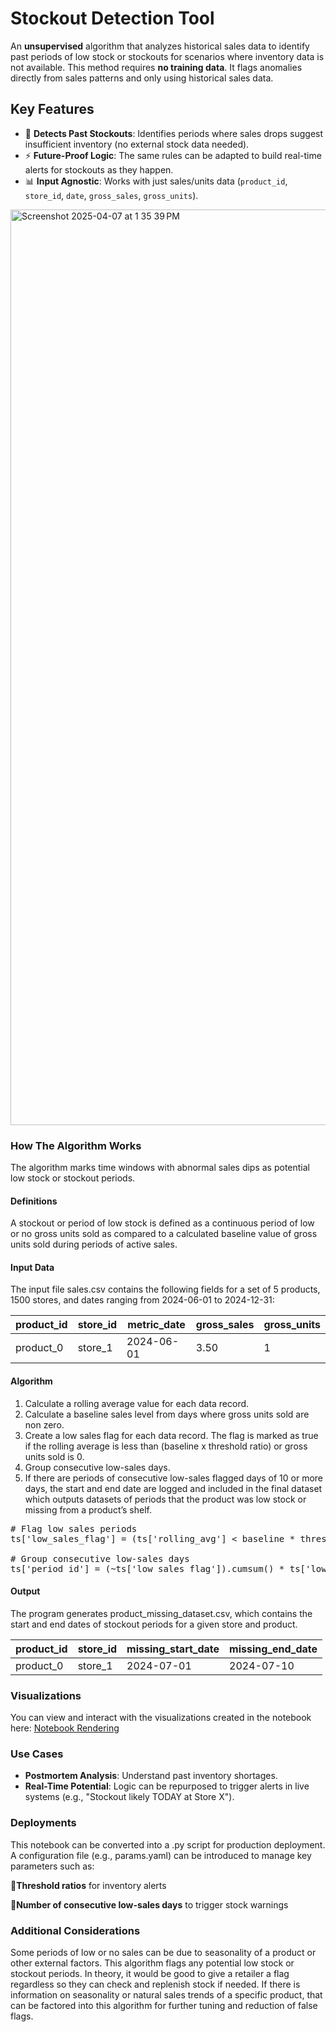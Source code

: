# Stockout Detection Tool

An **unsupervised** algorithm that analyzes historical sales data to identify past periods of low stock or stockouts for scenarios where inventory data is not available. This method requires **no training data**. It flags anomalies directly from sales patterns and only using historical sales data. 

## Key Features  
- 🚨 **Detects Past Stockouts**: Identifies periods where sales drops suggest insufficient inventory (no external stock data needed).  
- ⚡ **Future-Proof Logic**: The same rules can be adapted to build real-time alerts for stockouts as they happen.  
- 📊 **Input Agnostic**: Works with just sales/units data (`product_id`, `store_id`, `date`, `gross_sales`, `gross_units`).
 
<img width="1465" alt="Screenshot 2025-04-07 at 1 35 39 PM" src="https://github.com/user-attachments/assets/cbf84f27-3425-493c-bb86-8e8b2349d3ef" />

### How The Algorithm Works  
The algorithm marks time windows with abnormal sales dips as potential low stock or stockout periods. 

#### Definitions
A stockout or period of low stock is defined as a continuous period of low or no gross units sold as compared to a calculated baseline value of gross units sold during periods of active sales.  

#### Input Data
The input file sales.csv contains the following fields for a set of 5 products, 1500 stores, and dates ranging from 2024-06-01 to 2024-12-31:

| product_id | store_id | metric_date | gross_sales | gross_units |
|----------|----------|----------|----------|----------|
| product_0 | store_1 | 2024-06-01 | 3.50 | 1 |

#### Algorithm 
1. Calculate a rolling average value for each data record.
3. Calculate a baseline sales level from days where gross units sold are non zero.
4. Create a low sales flag for each data record. The flag is marked as true if the rolling average is less than (baseline x threshold ratio) or gross units sold is 0.
5. Group consecutive low-sales days.
6. If there are periods of consecutive low-sales flagged days of 10 or more days, the start and end date are logged and included in the final dataset which outputs datasets of periods that the product was low stock or missing from a product’s shelf.

<pre>
# Flag low sales periods
ts['low_sales_flag'] = (ts['rolling_avg'] < baseline * threshold_ratio) | \(ts['gross_units'] == 0)
    
# Group consecutive low-sales days
ts['period_id'] = (~ts['low_sales_flag']).cumsum() * ts['low_sales_flag']
</pre>

#### Output
The program generates product_missing_dataset.csv, which contains the start and end dates of stockout periods for a given store and product.

| product_id | store_id | missing_start_date | missing_end_date | 
|----------|----------|----------|----------|
| product_0 | store_1 | 2024-07-01 | 2024-07-10 |

### Visualizations
You can view and interact with the visualizations created in the notebook here: [Notebook Rendering](https://nbviewer.org/github/manisha-solipuram/stockout-detection/blob/main/stockout_detection_algorithm.ipynb)

### Use Cases  
- **Postmortem Analysis**: Understand past inventory shortages.  
- **Real-Time Potential**: Logic can be repurposed to trigger alerts in live systems (e.g., "Stockout likely TODAY at Store X").

### Deployments 
This notebook can be converted into a .py script for production deployment. A configuration file (e.g., params.yaml) can be introduced to manage key parameters such as:

🚨**Threshold ratios** for inventory alerts

🚨**Number of consecutive low-sales days** to trigger stock warnings

### Additional Considerations

Some periods of low or no sales can be due to seasonality of a product or other external factors. This algorithm flags any potential low stock or stockout periods. In theory, it would be good to give a retailer a flag regardless so they can check and replenish stock if needed. If there is information on seasonality or natural sales trends of a specific product, that can be factored into this algorithm for further tuning and reduction of false flags. 
